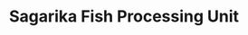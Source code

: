 ---
title: "Sagarika Fish Processing Unit"
url: /kollam/sagarika-fish-processing-unit/
shop: Angeln
---